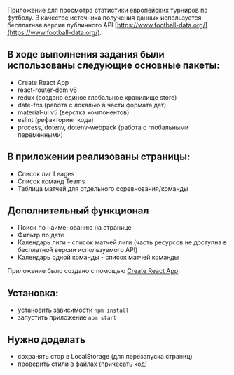 Приложение для просмотра статистики европейских турниров по футболу. В качестве источника получения данных используется бесплатная версия публичного API [https://www.football-data.org/](https://www.football-data.org/).

## В ходе выполнения задания были использованы следующие основные пакеты:
* Create React App
* react-router-dom v6 
* redux (создано единое глобальное хранилище store)
* date-fns (работа с локалью в части формата дат)
* material-ui v5 (верстка компонентов)
* eslint (рефакторинг кода)
* process, dotenv, dotenv-webpack (работа с глобальными переменными)

## В приложении реализованы страницы: 
* Список лиг Leages 
* Список команд Teams
* Таблица матчей для отдельного соревнования/команды
  
## Дополнительный функционал
* Поиск по наименованию на странице
* Фильтр по дате
* Календарь лиги - список матчей лиги (часть ресурсов не доступна в бесплатной версии используемого API)
* Календарь одной команды - список матчей команды
  
Приложение было создано с помощью [Create React App](https://github.com/facebook/create-react-app).

## Установка:
* установить зависимости  `npm install`
* запустить приложение  `npm start`

## Нужно доделать
* сохранять стор в LocalStorage (для перезапуска страниц)
* проверить стили в файлах (причесать код)


